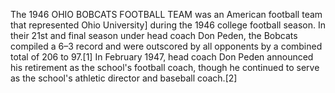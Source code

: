 The 1946 OHIO BOBCATS FOOTBALL TEAM was an American football team that represented Ohio University] during the 1946 college football season. In their 21st and final season under head coach Don Peden, the Bobcats compiled a 6–3 record and were outscored by all opponents by a combined total of 206 to 97.[1] In February 1947, head coach Don Peden announced his retirement as the school's football coach, though he continued to serve as the school's athletic director and baseball coach.[2]
